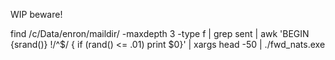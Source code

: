 WIP
beware!

find /c/Data/enron/maildir/ -maxdepth 3 -type f | grep sent | awk 'BEGIN {srand()} !/^$/ { if (rand() <= .01) print $0}' | xargs head -50 | ./fwd_nats.exe